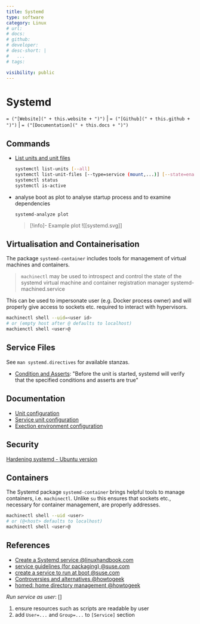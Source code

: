 ```yaml
---
title: Systemd
type: software
category: Linux
# url:
# docs:
# github:
# developer:
# desc-short: |
#   ...
# tags:

visibility: public
---
```

# Systemd

`= ("[Website](" + this.website + ")")` | `= ("[Github](" + this.github + ")")` | `= ("[Documentation](" + this.docs + ")")`

## Commands

- [List units and unit files](https://www.golinuxcloud.com/systemctl-list-services/#systemctl_list_unit_files_loaded_in_memory)

  ``` bash
  systemctl list-units [--all]
  systemctl list-unit-files [--type=service (mount,...)] [--state=enabled]
  systemctl status
  systemctl is-active
  ```

- analyse boot as plot to analyse startup process and to examine dependencies

  ```
  systemd-analyze plot
  ```

  > [!info]- Example plot
  > ![[systemd.svg]]


## Virtualisation and Containerisation

The package `systemd-container` includes tools for management of virtual machines and containers.

> `machinectl` may be used to introspect and control the state of the systemd virtual machine and container registration manager systemd-machined.service

This can be used to impersonate user (e.g. Docker process owner) and will properly give access to sockets etc. required to interact with hypervisors.

```sh
machinectl shell --uid=<user id>
# or (empty host after @ defaults to localhost)
machienctl shell <user>@
```


## Service Files

See `man systemd.directives` for available stanzas.

- [Condition and Asserts](https://www.freedesktop.org/software/systemd/man/systemd.unit.html#Conditions%20and%20Asserts): "Before the unit is started, systemd will verify that the specified conditions and asserts are true"

## Documentation

- [Unit configuration](https://www.freedesktop.org/software/systemd/man/systemd.unit.html#)
- [Service unit configuration](https://www.freedesktop.org/software/systemd/man/systemd.service.html#)
- [Exection environment configuration](https://www.freedesktop.org/software/systemd/man/systemd.exec.html)


## Security

[Hardening systemd - Ubuntu version](https://github.com/konstruktoid/hardening)


## Containers

The Systemd package `systemd-container` brings helpful tools to manage containers, i.e. `machinectl`. Unlike `su` this ensures that sockets etc., necessary for container management, are properly addresses.

```bash
machinectl shell --uid <user>
# or (@<host> defaults to localhost)
machinectl shell <user>@
```


## References

- [Create a Systemd service @linuxhandbook.com](https://linuxhandbook.com/create-systemd-services/)
- [service guidelines (for packaging) @suse.com](https://en.opensuse.org/openSUSE:Systemd_packaging_guidelines)
- [create a service to run at boot @suse.com](https://www.suse.com/support/kb/doc/?id=000019672)
- [Controversies and alternatives @howtogeek](https://www.howtogeek.com/675569/why-linuxs-systemd-is-still-divisive-after-all-these-years/)
- [homed: home directory management @howtogeek](https://www.howtogeek.com/673018/systemd-will-change-how-your-linux-home-directory-works/)

*Run service as user*: []

1. ensure resources such as scripts are readable by user
2. add `User=...` and `Group=...` to `[Service]` section
